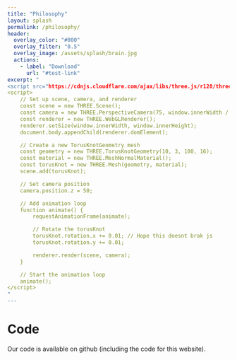 ```yaml
---
title: "Philosophy"
layout: splash
permalink: /philosophy/
header:
  overlay_color: "#000"
  overlay_filter: "0.5"
  overlay_image: /assets/splash/brain.jpg
  actions:
    - label: "Download"
      url: "#test-link"
excerpt: "
<script src="https://cdnjs.cloudflare.com/ajax/libs/three.js/r128/three.min.js"></script>
<script>
    // Set up scene, camera, and renderer
    const scene = new THREE.Scene();
    const camera = new THREE.PerspectiveCamera(75, window.innerWidth / window.innerHeight, 0.1, 1000);
    const renderer = new THREE.WebGLRenderer();
    renderer.setSize(window.innerWidth, window.innerHeight);
    document.body.appendChild(renderer.domElement);

    // Create a new TorusKnotGeometry mesh
    const geometry = new THREE.TorusKnotGeometry(10, 3, 100, 16);
    const material = new THREE.MeshNormalMaterial();
    const torusKnot = new THREE.Mesh(geometry, material);
    scene.add(torusKnot);

    // Set camera position
    camera.position.z = 50;

    // Add animation loop
    function animate() {
        requestAnimationFrame(animate);

        // Rotate the torusKnot
        torusKnot.rotation.x += 0.01; // Hope this doesnt brak js
        torusKnot.rotation.y += 0.01;

        renderer.render(scene, camera);
    }

    // Start the animation loop
    animate();
</script>
"
---
```


# Code
Our code is available on github (including the code for this website).

<script src="https://cdnjs.cloudflare.com/ajax/libs/three.js/r128/three.min.js"></script>
<script>
    // Set up scene, camera, and renderer
    const scene = new THREE.Scene();
    const camera = new THREE.PerspectiveCamera(75, window.innerWidth / window.innerHeight, 0.1, 1000);
    const renderer = new THREE.WebGLRenderer();
    renderer.setSize(window.innerWidth, window.innerHeight);
    document.body.appendChild(renderer.domElement);

    // Create a new TorusKnotGeometry mesh
    const geometry = new THREE.TorusKnotGeometry(10, 3, 100, 16);
    const material = new THREE.MeshNormalMaterial();
    const torusKnot = new THREE.Mesh(geometry, material);
    scene.add(torusKnot);

    // Set camera position
    camera.position.z = 50;

    // Add animation loop
    function animate() {
        requestAnimationFrame(animate);

        // Rotate the torusKnot
        torusKnot.rotation.x += 0.01; // Hope this doesnt brak js
        torusKnot.rotation.y += 0.01;

        renderer.render(scene, camera);
    }

    // Start the animation loop
    animate();
</script>
